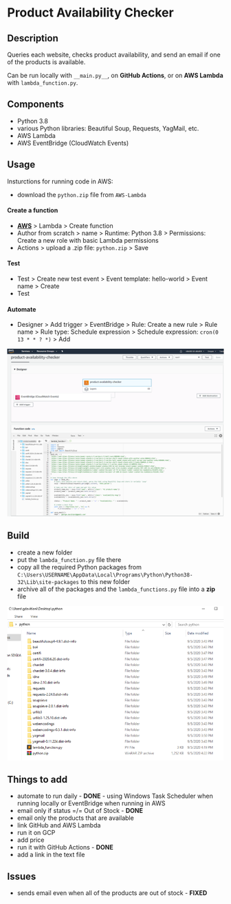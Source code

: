 # Product Availability Checker


## Description
Queries each website, checks product availability, and send an email if one of the products is available.  

Can be run locally with `__main.py__`, on **GitHub Actions**, or on **AWS Lambda** with `lambda_function.py`.


## Components
- Python 3.8
- various Python libraries: Beautiful Soup, Requests, YagMail, etc.
- AWS Lambda
- AWS EventBridge (CloudWatch Events)


## Usage
Insturctions for running code in AWS:

- download the `python.zip` file from `AWS-Lambda`
#### Create a function
- **[AWS](https://console.aws.amazon.com)** > Lambda > Create function
- Author from scratch > name > Runtime: Python 3.8 > Permissions: Create a new role with basic Lambda permissions
- Actions > upload a .zip file: `python.zip` > Save
#### Test
- Test > Create new test event > Event template: hello-world > Event name > Create
- Test
#### Automate
- Designer > Add trigger > EventBridge > Rule: Create a new rule > Rule name > Rule type: Schedule expression > Schedule expression: `cron(0 13 * * ? *)` > Add

![](/aws.png)


## Build
- create a new folder
- put the `lambda_function.py` file there
- copy all the required Python packages from `C:\Users\USERNAME\AppData\Local\Programs\Python\Python38-32\Lib\site-packages` to this new folder
- archive all of the packages and the `lambda_functions.py` file into a **zip** file

![](/folder.png)


## Things to add
- automate to run daily - **DONE** - using Windows Task Scheduler when running locally or EventBridge when running in AWS
- email only if status =/= Out of Stock - **DONE**
- email only the products that are available
- link GitHub and AWS Lambda
- run it on GCP
- add price
- run it with GitHub Actions - **DONE**
- add a link in the text file


## Issues
 - sends email even when all of the products are out of stock - **FIXED**
